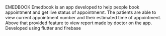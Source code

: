 EMEDBOOK
Emedbook is an app developed to help people book appointment and get live status of appointmemt.
The patients are able to view current appointment number and their estimated time of appointment.
 Above that provided feature to view report made by doctor on the app.
Developed using flutter and firebase
 
